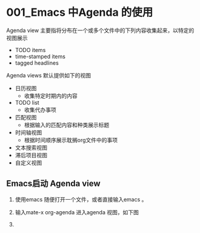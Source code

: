 # 001_Emacs 中Agenda 的使用

Agenda view 主要指将分布在一个或多个文件中的下列内容收集起来，以特定的视图展示

* TODO items
* time-stamped items
* tagged headlines



Agenda views 默认提供如下的视图

* 日历视图
  * 收集特定时期内的内容
* TODO list
  * 收集代办事项
* 匹配视图
  * 根据输入的匹配内容和种类展示标题
* 时间轴视图
  * 根据时间顺序展示耽搁org文件中的事项
* 文本搜索视图
* 滞后项目视图
* 自定义视图



## Emacs启动 Agenda view 

1. 使用emacs 随便打开一个文件，或者直接输入emacs 。

2. 输入mate-x org-agenda 进入agenda 视图，如下图

   

3. 





